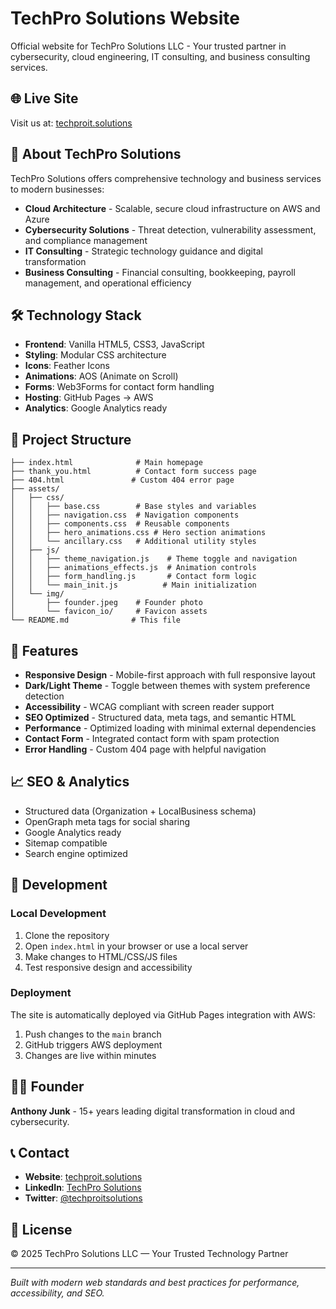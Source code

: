 # TechPro Solutions Website

Official website for TechPro Solutions LLC - Your trusted partner in cybersecurity, cloud engineering, IT consulting, and business consulting services.

## 🌐 Live Site

Visit us at: [techproit.solutions](https://techproit.solutions)

## 🏢 About TechPro Solutions

TechPro Solutions offers comprehensive technology and business services to modern businesses:

- **Cloud Architecture** - Scalable, secure cloud infrastructure on AWS and Azure
- **Cybersecurity Solutions** - Threat detection, vulnerability assessment, and compliance management
- **IT Consulting** - Strategic technology guidance and digital transformation
- **Business Consulting** - Financial consulting, bookkeeping, payroll management, and operational efficiency

## 🛠 Technology Stack

- **Frontend**: Vanilla HTML5, CSS3, JavaScript
- **Styling**: Modular CSS architecture
- **Icons**: Feather Icons
- **Animations**: AOS (Animate on Scroll)
- **Forms**: Web3Forms for contact form handling
- **Hosting**: GitHub Pages → AWS
- **Analytics**: Google Analytics ready

## 📁 Project Structure

```
├── index.html              # Main homepage
├── thank_you.html          # Contact form success page
├── 404.html               # Custom 404 error page
├── assets/
│   ├── css/
│   │   ├── base.css        # Base styles and variables
│   │   ├── navigation.css  # Navigation components
│   │   ├── components.css  # Reusable components
│   │   ├── hero_animations.css # Hero section animations
│   │   └── ancillary.css   # Additional utility styles
│   ├── js/
│   │   ├── theme_navigation.js    # Theme toggle and navigation
│   │   ├── animations_effects.js  # Animation controls
│   │   ├── form_handling.js       # Contact form logic
│   │   └── main_init.js          # Main initialization
│   └── img/
│       ├── founder.jpeg    # Founder photo
│       └── favicon_io/     # Favicon assets
└── README.md              # This file
```

## 🚀 Features

- **Responsive Design** - Mobile-first approach with full responsive layout
- **Dark/Light Theme** - Toggle between themes with system preference detection
- **Accessibility** - WCAG compliant with screen reader support
- **SEO Optimized** - Structured data, meta tags, and semantic HTML
- **Performance** - Optimized loading with minimal external dependencies
- **Contact Form** - Integrated contact form with spam protection
- **Error Handling** - Custom 404 page with helpful navigation

## 📈 SEO & Analytics

- Structured data (Organization + LocalBusiness schema)
- OpenGraph meta tags for social sharing
- Google Analytics ready
- Sitemap compatible
- Search engine optimized

## 🔧 Development

### Local Development

1. Clone the repository
2. Open `index.html` in your browser or use a local server
3. Make changes to HTML/CSS/JS files
4. Test responsive design and accessibility

### Deployment

The site is automatically deployed via GitHub Pages integration with AWS:
1. Push changes to the `main` branch
2. GitHub triggers AWS deployment
3. Changes are live within minutes

## 👨‍💼 Founder

**Anthony Junk** - 15+ years leading digital transformation in cloud and cybersecurity.

## 📞 Contact

- **Website**: [techproit.solutions](https://techproit.solutions)
- **LinkedIn**: [TechPro Solutions](https://www.linkedin.com/company/techproitsolutions)
- **Twitter**: [@techproitsolutions](https://twitter.com/techproitsolutions)

## 📄 License

© 2025 TechPro Solutions LLC — Your Trusted Technology Partner

---

*Built with modern web standards and best practices for performance, accessibility, and SEO.*